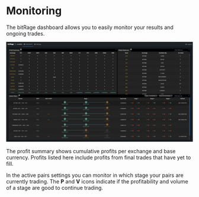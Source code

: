 # Monitoring

The bitRage dashboard allows you to easily monitor your results and ongoing trades.

![](../.gitbook/assets/image%20%2823%29.png)

The profit summary shows cumulative profits per exchange and base currency. Profits listed here include profits from final trades that have yet to fill.

In the active pairs settings you can monitor in which stage your pairs are currently trading. The **P** and **V** icons indicate if the profitability and volume of a stage are good to continue trading.

